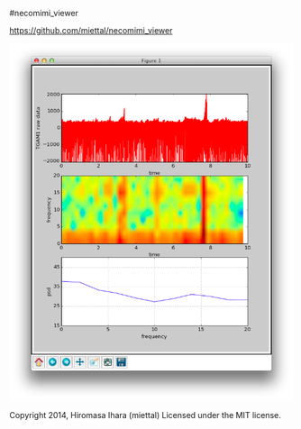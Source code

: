 #necomimi\_viewer

https://github.com/miettal/necomimi_viewer

![Alt Text](https://github.com/miettal/necomimi_viewer/raw/master/image.png)

Copyright 2014, Hiromasa Ihara (miettal)
Licensed under the MIT license.
